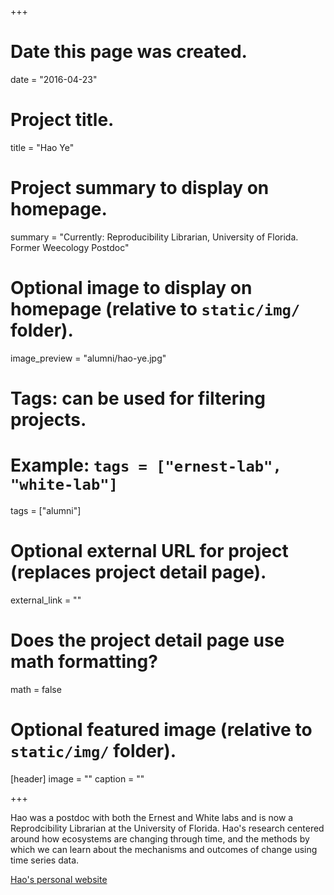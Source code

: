 +++
# Date this page was created.
date = "2016-04-23"

# Project title.
title = "Hao Ye"

# Project summary to display on homepage.
summary = "Currently: Reproducibility Librarian, University of Florida. Former Weecology Postdoc"

# Optional image to display on homepage (relative to `static/img/` folder).
image_preview = "alumni/hao-ye.jpg"

# Tags: can be used for filtering projects.
# Example: `tags = ["ernest-lab", "white-lab"]`
tags = ["alumni"]

# Optional external URL for project (replaces project detail page).
external_link = ""

# Does the project detail page use math formatting?
math = false

# Optional featured image (relative to `static/img/` folder).
[header]
image = ""
caption = ""

+++

Hao was a postdoc with both the Ernest and White labs and is now a Reprodcibility Librarian at the University of Florida. Hao's research centered around how ecosystems are changing through time, and the methods by which we can learn about the mechanisms and outcomes of change using time series data.

[Hao's personal website](https://haoye.us)
